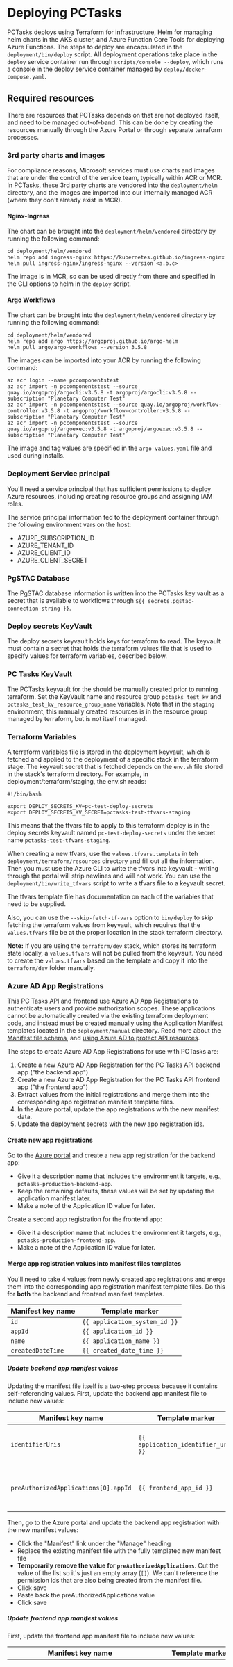 # Deploying PCTasks

PCTasks deploys using Terraform for infrastructure, Helm for managing helm charts in the AKS cluster, and Azure Function Core Tools for
deploying Azure Functions. The steps to deploy are encapsulated in the `deployment/bin/deploy` script. All deployment operations take
place in the `deploy` service container run through `scripts/console --deploy`, which runs a console in the deploy service container managed
by `deploy/docker-compose.yaml`.

## Required resources

There are resources that PCTasks depends on that are not deployed itself, and need to be managed out-of-band. This can be done by creating
the resources manually through the Azure Portal or through separate terraform processes.

### 3rd party charts and images

For compliance reasons, Microsoft services must use charts and images that are under the control of the service team, typically within ACR or MCR. In PCTasks, these 3rd party charts are vendored into the `deployment/helm` directory, and the images are imported into our internally managed ACR (where they don't already exist in MCR).

#### Nginx-Ingress

The chart can be brought into the `deployment/helm/vendored` directory by running the following command:

```console
cd deployment/helm/vendored
helm repo add ingress-nginx https://kubernetes.github.io/ingress-nginx
helm pull ingress-nginx/ingress-nginx --version <a.b.c>
```

The image is in MCR, so can be used directly from there and specified in the CLI options to helm in the `deploy` script.

#### Argo Workflows

The chart can be brought into the `deployment/helm/vendored` directory by running the following command:

```console
cd deployment/helm/vendored
helm repo add argo https://argoproj.github.io/argo-helm
helm pull argo/argo-workflows --version 3.5.8
```

The images can be imported into your ACR by running the following command:

```console
az acr login --name pccomponentstest
az acr import -n pccomponentstest --source quay.io/argoproj/argocli:v3.5.8 -t argoproj/argocli:v3.5.8 --subscription "Planetary Computer Test"
az acr import -n pccomponentstest --source quay.io/argoproj/workflow-controller:v3.5.8 -t argoproj/workflow-controller:v3.5.8 --subscription "Planetary Computer Test"
az acr import -n pccomponentstest --source quay.io/argoproj/argoexec:v3.5.8 -t argoproj/argoexec:v3.5.8 --subscription "Planetary Computer Test"
```

The image and tag values are specified in the `argo-values.yaml` file and used during installs.

### Deployment Service principal

You'll need a service principal that has sufficient permissions to deploy Azure resources, including creating resource groups and assigning IAM roles.

The service principal information fed to the deployment container through the following environment vars on the host:
- AZURE_SUBSCRIPTION_ID
- AZURE_TENANT_ID
- AZURE_CLIENT_ID
- AZURE_CLIENT_SECRET

### PgSTAC Database

The PgSTAC database information is written into the PCTasks key vault as a secret that is available to workflows through `${{ secrets.pgstac-connection-string }}`.

### Deploy secrets KeyVault

The deploy secrets keyvault holds keys for terraform to read. The keyvault must contain a secret that holds the terraform values file that is used to specify values for terraform variables, described below.

### PC Tasks KeyVault

The PCTasks keyvault for the should be manually created prior to running terraform. Set the KeyVault name and resource group
`pctasks_test_kv` and `pctasks_test_kv_resource_group_name` variables. Note that in the `staging` environment, this manually created resources is in the resource group managed by terraform, but is not itself managed.

### Terraform Variables

A terraform variables file is stored in the deployment keyvault, which is fetched and applied to the deployment of a specific stack in the terraform stage. The keyvault secret that is fetched depends on the `env.sh` file stored in the stack's terraform directory. For example,
in deployment/terraform/staging, the env.sh reads:

```
#!/bin/bash

export DEPLOY_SECRETS_KV=pc-test-deploy-secrets
export DEPLOY_SECRETS_KV_SECRET=pctasks-test-tfvars-staging
```

This means that the tfvars file to apply to this terraform deploy is in the deploy secrets keyvault named `pc-test-deploy-secrets` under the secret name `pctasks-test-tfvars-staging`.

When creating a new tfvars, use the `values.tfvars.template` in teh `deployment/terraform/resources` directory and fill out all the information. Then you must use the Azure CLI to write the tfvars into keyvault - writing through the portal will strip newlines and will not work.  You can use the `deployment/bin/write_tfvars` script to write a tfvars file to a keyvault secret.

The tfvars template file has documentation on each of the variables that need to be supplied.

Also, you can use the `--skip-fetch-tf-vars` option to `bin/deploy` to skip fetching the terraform values from keyvault, which requires that the `values.tfvars` file be at the proper location in the stack terraform directory.

__Note:__ If you are using the `terraform/dev` stack, which stores its terraform state locally, a `values.tfvars` will not be pulled from the keyvault. You need to create the `values.tfvars` based on the template and copy it into the `terraform/dev` folder manually.

### Azure AD App Registrations

This PC Tasks API and frontend use Azure AD App Registrations to authenticate
users and provide authorization scopes. These applications cannot be
automatically created via the existing terraform deployment code, and instead
must be created manually using the Application Manifest templates located in the
`deployment/manual` directory. Read more about the [Manifest file
schema](https://docs.microsoft.com/en-us/azure/active-directory/develop/reference-app-manifest),
and [using Azure AD to protect API
resources](https://docs.microsoft.com/en-us/azure/active-directory/develop/scenario-protected-web-api-overview).

The steps to create Azure AD App Registrations for use with PCTasks are:

1. Create a new Azure AD App Registration for the PC Tasks API backend app ("the backend app")
2. Create a new Azure AD App Registration for the PC Tasks API frontend app ("the frontend app")
3. Extract values from the initial registrations and merge them into the corresponding app registration manifest template files.
4. In the Azure portal, update the app registrations with the new manifest data.
5. Update the deployment secrets with the new app registration ids.

#### Create new app registrations

Go to the [Azure portal](https://portal.azure.com) and create a new app registration for the backend app:

- Give it a description name that includes the environment it targets, e.g., `pctasks-production-backend-app`.
- Keep the remaining defaults, these values will be set by updating the application manifest later.
- Make a note of the Application ID value for later.

Create a second app registration for the frontend app:

- Give it a description name that includes the environment it targets, e.g., `pctasks-production-frontend-app`.
- Make a note of the Application ID value for later.

#### Merge app registration values into manifest files templates

You'll need to take 4 values from newly created app registrations and merge them into the corresponding app registration manifest template files. Do this for **both** the backend and frontend manifest templates.

| Manifest key name | Template marker               |
|-------------------|-------------------------------|
| `id`              | `{{ application_system_id }}` |
| `appId`           | `{{ application_id }}`        |
| `name`            | `{{ application_name }}`      |
| `createdDateTime` | `{{ created_date_time }}`     |

##### Update backend app manifest values

Updating the manifest file itself is a two-step process because it contains
self-referencing values. First, update the backend app manifest file to include
new values:

| Manifest key name                    | Template marker                     | Value                                                  |
|--------------------------------------|-------------------------------------|--------------------------------------------------------|
| `identifierUris`                     | `{{ application_identifier_uris }}` | List of single value, `api://{{ backend_app_id }}/`    |
| `preAuthorizedApplications[0].appId` | `{{ frontend_app_id }}`             | The Application ID of the frontend app created earlier |

Then, go to the Azure portal and update the backend app registration with the new manifest values:

- Click the "Manifest" link under the "Manage" heading
- Replace the existing manifest file with the fully templated new manifest file
- **Temporarily remove the value for `preAuthorizedApplications`**. Cut the value of the list so it's just an empty array (`[]`). We can't reference the permission ids that are also being created from the manifest file.
- Click save
- Paste back the preAuthorizedApplications value
- Click save

##### Update frontend app manifest values

First, update the frontend app manifest file to include new values:

| Manifest key name                         | Template marker             | Value                                                                                                          |
|-------------------------------------------|-----------------------------|----------------------------------------------------------------------------------------------------------------|
| `replyUrlsWithType[1].url`                | `website_auth_callback_url` | The URL of the website this app registration represents, or a placeholder value if the app is not deployed yet |
| `requiredResourceAccess[1].resourceAppId` | `{{ backend_app_id }}`      | The Application ID of the backend app created earlier                                                          |

Then, go to the Azure portal and update the frontend app registration with the new manifest values:

- Click the "Manifest" link under the "Manage" heading
- Replace the existing manifest file with the fully templated new manifest file
- Click save

The applications are now configured. If structural changes are made to either in the portal, be sure to sync those changes with the template files in this repository.

#### Update deployment secrets

Update the deployment secrets with the new app registration ids:

- `backend_api_app_id_secret_name`: Update the deploy secret referenced by this tf variable to the new backend app registration id. This will allow the APIM policy to access it as a named value and verify that the correct audience claim is present in generated access tokens.

## Terraform structure

The terraform is divided into a `resources` folder, which holds all the definitions of resources that are used across environments, and a set of environment stacks like `dev` and `staging`.

The `dev` stack is used to bring up an entire stack of pctasks for personal development. The terraform backend used is local to the users machine. The stack resources will be named according to the `$USER` environment variable.

The `staging` stack is deployed via CI/CD to the sandboxed Planetary Computer Test subscription. Only CI/CD and administrators should run deployment against this stack.

## Running deploy

To run deploy, ensure your deployment service principal environment variables are set and drop into a deployment console with

```
> scripts/console --deploy
```

Then run the deploy script for your stack, e.g.

```
> bin/deploy -t terraform/dev
```
